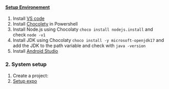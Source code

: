 #### [Setup Environement](https://reactnative.dev/docs/set-up-your-environment)

1. Install [VS code](https://code.visualstudio.com/)
2. Install [Chocolety](https://chocolatey.org/install) in Powershell 
3. Install Node.js using Chocolaty `choco install nodejs.install` and check `node -v1`
4. Install JDK using Chocolaty `choco install -y microsoft-openjdk17` and add the JDK to the path variable and check with `java -version`
5. Install [Android Studio](https://developer.android.com/studio/index.html)




### 2. System setup

1. Create a project:
2. [Setup expo](https://reactnative.dev/docs/environment-setup#start-a-new-react-native-project-with-expo)
